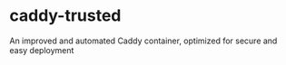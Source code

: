 # caddy-trusted
An improved and automated Caddy container, optimized for secure and easy deployment
